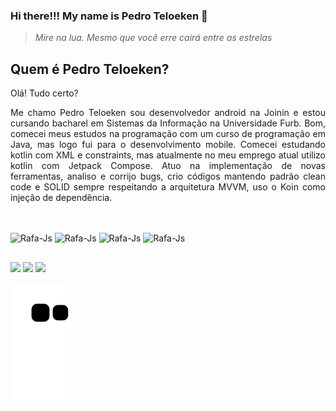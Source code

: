### Hi there!!! My name is Pedro Teloeken 👋
> *Mire na lua. Mesmo que você erre cairá entre as estrelas*
## Quem é Pedro Teloeken?
<div align='justify'>
Olá! Tudo certo?

Me chamo Pedro Teloeken sou desenvolvedor android na Joinin e estou cursando bacharel em Sistemas da Informação na Universidade Furb. Bom, comecei meus estudos na programação com um curso de programação em Java, mas logo fui para o desenvolvimento mobile. Comecei estudando kotlin com XML e constraints, mas atualmente no meu emprego atual utilizo kotlin com Jetpack Compose. Atuo na implementação de novas ferramentas, analiso e corrijo bugs, crio códigos mantendo padrão clean code e SOLID sempre respeitando a arquitetura MVVM, uso o Koin como injeção de dependência.
</div> 

##

<div style="display: inline_block"><br>
  <img align="center" alt="Rafa-Js" height="40" width="50" src="https://cdn.jsdelivr.net/gh/devicons/devicon/icons/java/java-original-wordmark.svg">
  <img align="center" alt="Rafa-Js" height="40" width="50" src="https://cdn.jsdelivr.net/gh/devicons/devicon/icons/kotlin/kotlin-original.svg">
  <img align="center" alt="Rafa-Js" height="40" width="50" src="https://cdn.jsdelivr.net/gh/devicons/devicon/icons/spring/spring-original.svg">
   <img align="center" alt="Rafa-Js" height="40" width="50" src="https://cdn.jsdelivr.net/gh/devicons/devicon/icons/microsoftsqlserver/microsoftsqlserver-plain-wordmark.svg">


  </div>
</div>
 
 ##
 
<div> 
  <a href="https://www.instagram.com/pedro.teloeken/" target="_blank"><img src="https://img.shields.io/badge/-Instagram-%23E4405F?style=for-the-badge&logo=instagram&logoColor=white" target="_blank"></a>
  <a href = "mailto:pedroteloeken2211@gmail.com"><img src="https://img.shields.io/badge/-Gmail-%23333?style=for-the-badge&logo=gmail&logoColor=white" target="_blank"></a>
  <a href="https://www.linkedin.com/in/pedro-teloeken-02aa531b9/" target="_blank"><img src="https://img.shields.io/badge/-LinkedIn-%230077B5?style=for-the-badge&logo=linkedin&logoColor=white" target="_blank"></a> 
 
  ![Snake animation](https://github.com/rafaballerini/rafaballerini/blob/output/github-contribution-grid-snake.svg)
 
</div>
  
